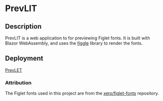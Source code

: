 # PrevLIT

## Description

PrevLIT is a web application to for previewing Figlet fonts. It is built with Blazor WebAssembly, and uses the [figgle](https://www.nuget.org/packages/Figgle) library to render the fonts.

## Deployment

[PrevLET](https://j-nas.github.io/PrevLET/)

### Attribution

The Figlet fonts used in this project are from the [xero/figlet-fonts](https://github.com/xero/figlet-fonts) repository.
